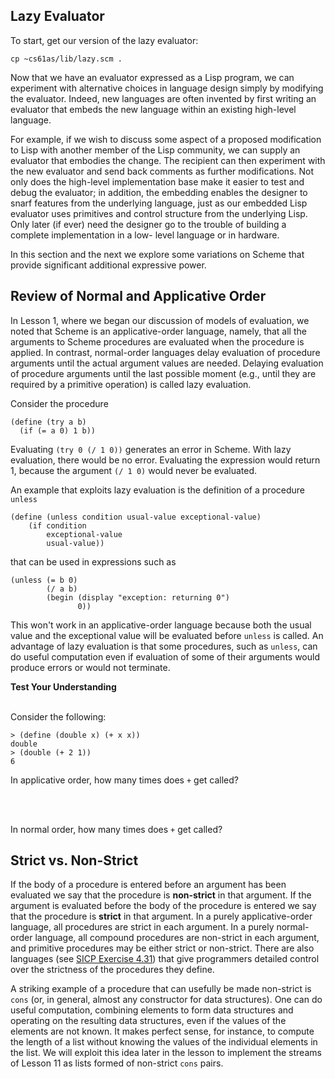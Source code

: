 ## Lazy Evaluator

To start, get our version of the lazy evaluator:

    cp ~cs61as/lib/lazy.scm .

Now that we have an evaluator expressed as a Lisp program, we can experiment
with alternative choices in language design simply by modifying the evaluator.
Indeed, new languages are often invented by first writing an evaluator that
embeds the new language within an existing high-level language.

For example, if we wish to discuss some aspect of a proposed modification to
Lisp with another member of the Lisp community, we can supply an evaluator
that embodies the change. The recipient can then experiment with the new
evaluator and send back comments as further modifications. Not only does the
high-level implementation base make it easier to test and debug the evaluator;
in addition, the embedding enables the designer to snarf features from the
underlying language, just as our embedded Lisp evaluator uses primitives and
control structure from the underlying Lisp. Only later (if ever) need the
designer go to the trouble of building a complete implementation in a low-
level language or in hardware.

In this section and the next we explore some variations on Scheme that provide
significant additional expressive power.

## Review of Normal and Applicative Order

In Lesson 1, where we began our discussion of models of evaluation, we noted
that Scheme is an applicative-order language, namely, that all the arguments
to Scheme procedures are evaluated when the procedure is applied. In contrast,
normal-order languages delay evaluation of procedure arguments until the
actual argument values are needed. Delaying evaluation of procedure arguments
until the last possible moment (e.g., until they are required by a primitive
operation) is called lazy evaluation.

Consider the procedure
    
    
    (define (try a b)
      (if (= a 0) 1 b))
    

Evaluating `(try 0 (/ 1 0))` generates an error in Scheme. With lazy
evaluation, there would be no error. Evaluating the expression would return 1,
because the argument `(/ 1 0)` would never be evaluated.

An example that exploits lazy evaluation is the definition of a procedure
`unless`

    (define (unless condition usual-value exceptional-value)
        (if condition
            exceptional-value
            usual-value)) 

that can be used in expressions such as

    (unless (= b 0)
            (/ a b)
            (begin (display "exception: returning 0")
                   0))

This won't work in an applicative-order language because both the usual value
and the exceptional value will be evaluated before `unless` is called. An
advantage of lazy evaluation is that some procedures, such as `unless`, can do
useful computation even if evaluation of some of their arguments would produce
errors or would not terminate.

<div class="mc">
<strong>Test Your Understanding</strong><br><br>

Consider the following:

<pre><code>> (define (double x) (+ x x))
double
> (double (+ 2 1))
6</code></pre>

In applicative order, how many times does <code>+</code> get called?

<ans text="Click to show answer." explanation="2" correct></ans>
<br><br>

In normal order, how many times does <code>+</code> get called?

<ans text="Click to show answer." explanation="3" correct></ans>
</div>

## Strict vs. Non-Strict

If the body of a procedure is entered before an argument has been evaluated we
say that the procedure is **non-strict** in that argument. If the argument is
evaluated before the body of the procedure is entered we say that the
procedure is **strict** in that argument. In a purely applicative-order
language, all procedures are strict in each argument. In a purely normal-order
language, all compound procedures are non-strict in each argument, and
primitive procedures may be either strict or non-strict. There are also
languages (see [SICP Exercise 4.31](http://mitpress.mit.edu/sites/default/files/sicp/full-text/book/book-Z-H-27.html#%_thm_4.31)) that give programmers detailed control
over the strictness of the procedures they define.

A striking example of a procedure that can usefully be made non-strict is
`cons` (or, in general, almost any constructor for data structures). One can
do useful computation, combining elements to form data structures and
operating on the resulting data structures, even if the values of the elements
are not known. It makes perfect sense, for instance, to compute the length of
a list without knowing the values of the individual elements in the list. We
will exploit this idea later in the lesson to implement the streams of Lesson
11 as lists formed of non-strict `cons` pairs.

